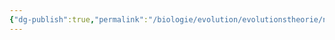 ```yaml
---
{"dg-publish":true,"permalink":"/biologie/evolution/evolutionstheorie/nicht-wissenschaftliche-positionen/"}
---
```


